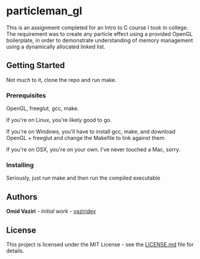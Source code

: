 # particleman_gl
This is an assignment completed for an Intro to C course I took in college. The requirement was to create any particle effect using a provided OpenGL boilerplate, in order to demonstrate understanding of memory management using a dynamically allocated linked list.
## Getting Started
Not much to it, clone the repo and run make.
### Prerequisites
OpenGL, freeglut, gcc, make.

If you're on Linux, you're likely good to go.

If you're on Windows, you'll have to install gcc, make, and download OpenGL + freeglut and change the Makefile to link against them.

If you're on OSX, you're on your own. I've never touched a Mac, sorry.
### Installing
Seriously, just run make and then run the compiled executable
## Authors
**Omid Vaziri** - *Initial work* - [vaziridev](https://gitlab.com/vaziridev)
## License
This project is licensed under the MIT License - see the [LICENSE.md](LICENSE) file for details.